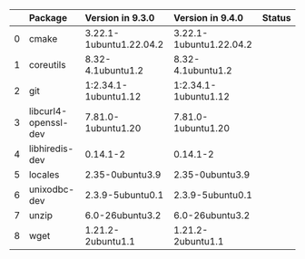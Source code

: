 <!-- markdown-link-check-disable -->

|    | Package              | Version in 9.3.0        | Version in 9.4.0        | Status   |
|---:|:---------------------|:------------------------|:------------------------|:---------|
|  0 | cmake                | 3.22.1-1ubuntu1.22.04.2 | 3.22.1-1ubuntu1.22.04.2 |          |
|  1 | coreutils            | 8.32-4.1ubuntu1.2       | 8.32-4.1ubuntu1.2       |          |
|  2 | git                  | 1:2.34.1-1ubuntu1.12    | 1:2.34.1-1ubuntu1.12    |          |
|  3 | libcurl4-openssl-dev | 7.81.0-1ubuntu1.20      | 7.81.0-1ubuntu1.20      |          |
|  4 | libhiredis-dev       | 0.14.1-2                | 0.14.1-2                |          |
|  5 | locales              | 2.35-0ubuntu3.9         | 2.35-0ubuntu3.9         |          |
|  6 | unixodbc-dev         | 2.3.9-5ubuntu0.1        | 2.3.9-5ubuntu0.1        |          |
|  7 | unzip                | 6.0-26ubuntu3.2         | 6.0-26ubuntu3.2         |          |
|  8 | wget                 | 1.21.2-2ubuntu1.1       | 1.21.2-2ubuntu1.1       |          |